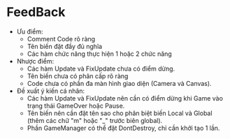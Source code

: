 ﻿# FeedBack

- Ưu điểm:
	+ Comment Code rõ ràng
	+ Tên biến đặt đầy đủ nghĩa
	+ Các hàm chức năng thực hiện 1 hoặc 2 chức năng
- Nhược điểm:
	+ Các hàm Update và FixUpdate chưa có điểm dừng.
	+ Tên biến chưa có phân cấp rõ ràng
	+ Code chưa có phần đa màn hình giao diện (Camera và Canvas).
- Đề xuất ý kiến cá nhân:
	+ Các hàm Update và FixUpdate nên cần có điểm dừng khi Game vào trạng thái GameOver hoặc Pause.
	+ Tên biến nên cần đặt tên sao cho phân biệt biến Local và Global (thêm các chữ "m" hoặc "_" trước biên global).
	+ Phần GameManager có thể đặt DontDestroy, chỉ cần khởi tạo 1 lần.